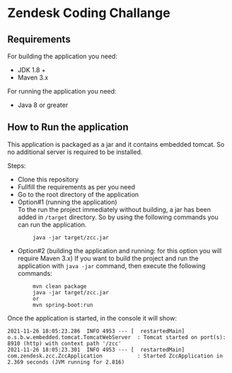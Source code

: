 # Zendesk Coding Challange

## Requirements

For building the application you need:
- JDK 1.8 +
- Maven 3.x

For running the application you need:
- Java 8 or greater

## How to Run the application

This application is packaged as a jar and it contains embedded tomcat. So no additional server is required to be installed.

Steps:
* Clone this repository
* Fullfill the requirements as per you need
* Go to the root directory of the application
* Option#1 (running the application)<br />
To the run the project immediately without building, a jar has been added in ```/target``` directory. So by using the following commands you can run the application.
```
        java -jar target/zcc.jar
```
* Option#2 (building the application and running: for this option you will require Maven 3.x)
If you want to build the project and run the application with ```java -jar``` command, then execute the following commands:
```
        mvn clean package
        java -jar target/zcc.jar
        or
        mvn spring-boot:run
```
Once the application is started, in the console it will show:
```
2021-11-26 18:05:23.286  INFO 4953 --- [  restartedMain] o.s.b.w.embedded.tomcat.TomcatWebServer  : Tomcat started on port(s): 8910 (http) with context path '/zcc'
2021-11-26 18:05:23.301  INFO 4953 --- [  restartedMain] com.zendesk.zcc.ZccApplication           : Started ZccApplication in 2.369 seconds (JVM running for 2.816)
```
